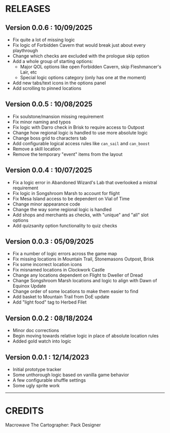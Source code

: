 # RELEASES

## Version 0.0.6 : 10/09/2025

- Fix quite a lot of missing logic
- Fix logic of Forbidden Cavern that would break just about every playthrough
- Change which checks are excluded with the prologue skip option
- Add a whole group of starting options:
    - Major QOL options like open Forbidden Cavern, skip Fleshmancer's Lair, etc
    - Special logic options category (only has one at the moment)
- Add new tabs/text icons in the options panel
- Add scrolling to pinned locations

## Version 0.0.5 : 10/08/2025

- Fix soulstone/mansion missing requirement
- Fix minor naming and typos
- Fix logic with Darro check in Brisk to require access to Outpost
- Change how regional logic is handled to use more absolute logic
- Change boss grid to characters tab
- Add configurable logical access rules like `can_sail` and `can_boost`
- Remove a skill location
- Remove the temporary "event" items from the layout

## Version 0.0.4 : 10/07/2025

- Fix a logic error in Abandoned Wizard's Lab that overlooked a mistral requirement
- Fix logic in Songshroom Marsh to account for flight
- Fix Mesa Island access to be dependent on Vial of Time
- Change minor appearance code
- Change the way some regional logic is handled
- Add shops and merchants as checks, with "unique" and "all" slot options
- Add quizsanity option functionality to quiz checks

## Version 0.0.3 : 05/09/2025

- Fix a number of logic errors across the game map
- Fix missing locations in Mountain Trail, Stonemasons Outpost, Brisk
- Fix some incorrect location icons
- Fix misnamed locations in Clockwork Castle
- Change any locations dependent on Flight to Dweller of Dread
- Change Songshroom Marsh locations and logic to align with Dawn of Equinox Update
- Change order of some locations to make them easier to find
- Add basket to Mountain Trail from DoE update
- Add "light food" tag to Herbed Filet

## Version 0.0.2 : 08/18/2024

- Minor doc corrections
- Begin moving towards relative logic in place of absolute location rules
- Added gold watch into logic

## Version 0.0.1 : 12/14/2023

- Initial prototype tracker
- Some unthorough logic based on vanilla game behavior
- A few configurable shuffle settings
- Some ugly sprite work

***

# CREDITS
Macrowave The Cartographer: Pack Designer
	